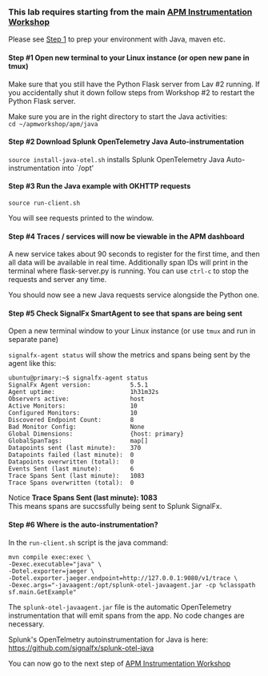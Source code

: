### This lab requires starting from the main [APM Instrumentation Workshop](../workshop-steps/3-workshop-labs.md)

Please see [Step 1](../workshop-steps/1-prep.md) to prep your environment with Java, maven etc.

#### Step #1 Open new terminal to your Linux instance (or open new pane in tmux)

Make sure that you still have the Python Flask server from Lav #2 running. If you accidentally shut it down follow steps from Workshop #2 to restart the Python Flask server.

Make sure you are in the right directory to start the Java activities:  
`cd ~/apmworkshop/apm/java`

#### Step #2 Download Splunk OpenTelemetry Java Auto-instrumentation

`source install-java-otel.sh`
installs Splunk OpenTelemetry Java Auto-instrumentation into `/opt'

#### Step #3 Run the Java example with OKHTTP requests

```
source run-client.sh
```

You will see requests printed to the window.

#### Step #4 Traces / services will now be viewable in the APM dashboard

A new service takes about 90 seconds to register for the first time, and then all data will be available in real time.
Additionally span IDs will print in the terminal where flask-server.py is running.
You can use `ctrl-c` to stop the requests and server any time.

You should now see a new Java requests service alongside the Python one.

#### Step #5 Check SignalFx SmartAgent to see that spans are being sent

Open a new terminal window to your Linux instance (or use `tmux` and run in separate pane)

`signalfx-agent status` will show the metrics and spans being sent by the agent like this:

```
ubuntu@primary:~$ signalfx-agent status
SignalFx Agent version:           5.5.1
Agent uptime:                     1h31m32s
Observers active:                 host
Active Monitors:                  10
Configured Monitors:              10
Discovered Endpoint Count:        8
Bad Monitor Config:               None
Global Dimensions:                {host: primary}
GlobalSpanTags:                   map[]
Datapoints sent (last minute):    370
Datapoints failed (last minute):  0
Datapoints overwritten (total):   0
Events Sent (last minute):        6
Trace Spans Sent (last minute):   1083
Trace Spans overwritten (total):  0
```

Notice **Trace Spans Sent (last minute):   1083**  
This means spans are succssfully being sent to Splunk SignalFx.

#### Step #6 Where is the auto-instrumentation?

In the `run-client.sh` script is the java command:

```
mvn compile exec:exec \
-Dexec.executable="java" \
-Dotel.exporter=jaeger \
-Dotel.exporter.jaeger.endpoint=http://127.0.0.1:9080/v1/trace \
-Dexec.args="-javaagent:/opt/splunk-otel-javaagent.jar -cp %classpath sf.main.GetExample"
```

The `splunk-otel-javaagent.jar` file is the automatic OpenTelemetry instrumentation that will emit spans from the app. No code changes are necessary.

Splunk's OpenTelmetry autoinstrumentation for Java is here: https://github.com/signalfx/splunk-otel-java

You can now go to the next step of [APM Instrumentation Workshop](../workshop-steps/3-workshop-labs.md)
